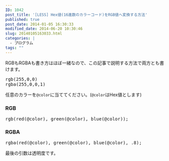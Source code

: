 ```yaml
---
ID: 1042
post_title: '[LESS] Hex値(16進数のカラーコード)をRGB値へ変換する方法'
published: true
post_date: 2014-01-05 16:30:33
modified_date: 2014-06-20 10:30:46
slug: 20140105163033.html
categories: |
  - プログラム
tags: ""
---
```

RGBもRGBAも書き方はほぼ一緒なので、この記事で説明する方法で両方とも書けます。
<pre>rgb(255,0,0)
rgba(255,0,0,1)</pre>
<!--more-->
任意のカラーを<code>@color</code>に当ててください。(<code>@color</code>はHex値とします)

<h3>RGB</h3>
<pre class="prettyprint linenums lang-css">rgb(red(@color), green(@color), blue(@color));</pre>

<h3>RGBA</h3>
<pre class="prettyprint linenums lang-css">rgba(red(@color), green(@color), blue(@color), .8);</pre>
<span class="text-muted">最後の引数は透明度です。</span>